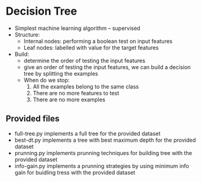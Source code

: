 # Decision Tree

- Simplest machine learning algorithm – supervised
- Structure:
  * Internal nodes: performing a boolean test on input features
  * Leaf nodes: labelled with value for the target features
- Build:
  * determine the order of testing the input features
  * give an order of testing the input features, we can build a decision tree by splitting the examples
  * When do we stop:
    1. All the examples belong to the same class
    2. There are no more features to test
    3. There are no more examples

## Provided files
- full-tree.py implements a full tree for the provided dataset
- best-dt.py implements a tree with best maximum depth for the provided dataset 
- prunning.py implements prunning techniques for building tree with the provided dataset
- info-gain.py implements a prunning strategies by using minimum info gain for buidling tress with the provided dataset

    

